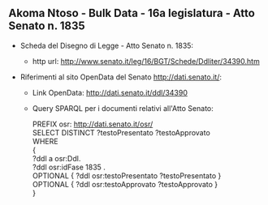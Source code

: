 ## Akoma Ntoso - Bulk Data - 16a legislatura - Atto Senato n. 1835 ##

* Scheda del Disegno di Legge - Atto Senato n. 1835:
	* http url: http://www.senato.it/leg/16/BGT/Schede/Ddliter/34390.htm

* Riferimenti al sito OpenData del Senato http://dati.senato.it/:
	* Link OpenData: http://dati.senato.it/ddl/34390
	* Query SPARQL per i documenti relativi all'Atto Senato:

        PREFIX osr: <http://dati.senato.it/osr/>  
		SELECT DISTINCT ?testoPresentato ?testoApprovato  
		WHERE  
		{  
		    ?ddl a osr:Ddl.  
		    ?ddl osr:idFase 1835 .  
		    OPTIONAL { ?ddl osr:testoPresentato ?testoPresentato }  
		    OPTIONAL { ?ddl osr:testoApprovato ?testoApprovato }  
		}
		